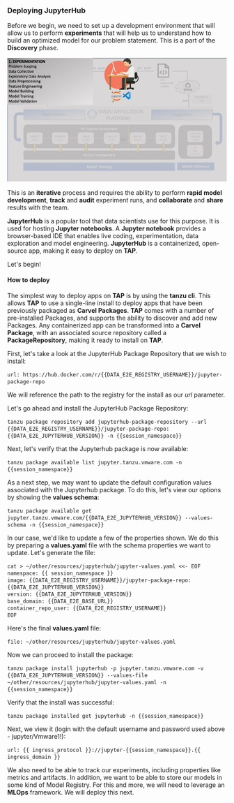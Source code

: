 ### Deploying JupyterHub

Before we begin, we need to set up a development environment that will allow us to perform **experiments** that will help us to understand how to build an optimized model for our problem statement.
This is a part of the **Discovery** phase.

![MLOps - Experimentation](images/mlflow-usecase-experimentation.jpg)

This is an **iterative** process and requires the ability to perform **rapid model development**, **track** and **audit** experiment runs,
and **collaborate** and **share** results with the team.

**JupyterHub** is a popular tool that data scientists use for this purpose.
It is used for hosting **Jupyter notebooks**.
A **Jupyter notebook** provides a browser-based IDE that enables live coding, experimentation, data exploration and model engineering.
**JupyterHub** is a containerized, open-source app, making it easy to deploy on **TAP**.

Let's begin!

#### How to deploy

The simplest way to deploy apps on **TAP** is by using the **tanzu cli**.
This allows **TAP** to use a single-line install to deploy apps that have been previously packaged as **Carvel Packages**.
**TAP** comes with a number of pre-installed Packages, and supports the ability to discover and add new Packages.
Any containerized app can be transformed into a **Carvel Package**, with an associated source repository called a **PackageRepository**,
making it ready to install on **TAP**.

First, let's take a look at the JupyterHub Package Repository that we wish to install:
```dashboard:open-url
url: https://hub.docker.com/r/{{DATA_E2E_REGISTRY_USERNAME}}/jupyter-package-repo
```

We will reference the path to the registry for the install as our _url_ parameter.

Let's go ahead and install the JupyterHub Package Repository:
```execute
tanzu package repository add jupyterhub-package-repository --url {{DATA_E2E_REGISTRY_USERNAME}}/jupyter-package-repo:{{DATA_E2E_JUPYTERHUB_VERSION}} -n {{session_namespace}}
```

Next, let's verify that the Jupyterhub package is now available:
```execute
tanzu package available list jupyter.tanzu.vmware.com -n {{session_namespace}}
```

As a next step, we may want to update the default configuration values associated with the Jupyterhub package.
To do this, let's view our options by showing the **values schema**:
```execute
tanzu package available get jupyter.tanzu.vmware.com/{{DATA_E2E_JUPYTERHUB_VERSION}} --values-schema -n {{session_namespace}}
```

In our case, we'd like to update a few of the properties shown. 
We do this by preparing a **values.yaml** file with the schema properties we want to update.
Let's generate the file:
```execute
cat > ~/other/resources/jupyterhub/jupyter-values.yaml <<- EOF
namespace: {{ session_namespace }}
image: {{DATA_E2E_REGISTRY_USERNAME}}/jupyter-package-repo:{{DATA_E2E_JUPYTERHUB_VERSION}}
version: {{DATA_E2E_JUPYTERHUB_VERSION}}
base_domain: {{DATA_E2E_BASE_URL}}
container_repo_user: {{DATA_E2E_REGISTRY_USERNAME}}
EOF
```

Here's the final **values.yaml** file:
```editor:open-file
file: ~/other/resources/jupyterhub/jupyter-values.yaml
```

Now we can proceed to install the package:
```execute
tanzu package install jupyterhub -p jupyter.tanzu.vmware.com -v {{DATA_E2E_JUPYTERHUB_VERSION}} --values-file ~/other/resources/jupyterhub/jupyter-values.yaml -n {{session_namespace}}
```

Verify that the install was successful:
```execute
tanzu package installed get jupyterhub -n {{session_namespace}}
```

Next, we view it (login with the default username and password used above - jupyter/Vmware1!):
```dashboard:open-url
url: {{ ingress_protocol }}://jupyter-{{session_namespace}}.{{ ingress_domain }}
```

We also need to be able to track our experiments, including properties like metrics and artifacts.
In addition, we want to be able to store our models in some kind of Model Registry.
For this and more, we will need to leverage an **MLOps** framework.
We will deploy this next.




